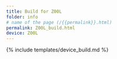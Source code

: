 ```yaml
---
title: Build for Z00L
folder: info
# name of the page (/{{permalink}}.html)
permalink: Z00L_build.html
device: Z00L
---
```

{% include templates/device_build.md %}
